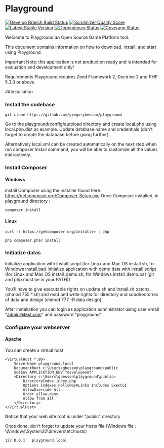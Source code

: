 Playground 
==========

[![Develop Branch Build Status](https://secure.travis-ci.org/gregorybesson/playground.png?branch=develop)](http://travis-ci.org/gregorybesson/playground)
[![Scrutinizer Quality Score](https://scrutinizer-ci.com/g/gregorybesson/playground/badges/quality-score.png?s=24a7dd37f55203ba1b7248714440d22c9c787bd5)](https://scrutinizer-ci.com/g/gregorybesson/playground/)
[![Latest Stable Version](https://poser.pugx.org/playground/playground/v/stable.png)](https://packagist.org/packages/playground/playground)
[![Dependency Status](https://www.versioneye.com/user/projects/528a9a8f632bac352d00013b/badge.png)](https://www.versioneye.com/user/projects/528a9a8f632bac352d00013b)
[![Coverage Status](https://coveralls.io/repos/gregorybesson/playground/badge.png?branch=develop)](https://coveralls.io/r/gregorybesson/playground)

Welcome to Playground an Open Source Game Platform tool.

This document contains information on how to download, install, and start using Playground.

Important Note: this application is not production ready and is intended for evaluation and development only!

Requirements
Playground requires Zend Framework 2, Doctrine 2 and PHP 5.3.3 or above.

##Installation

### Install the codebase

    git clone https://github.com/gregorybesson/playground
 
Go to the playground/config/autoload directory and create local.php using local.php.dist as example. 
Update database name and credentials (don't forget to create the database before going further). 

Alternatively local.xml can be created automatically on the next step when run composer install command, you will be able to customize all the values interactively.

### Install Composer
#### Windows
 
install Composer using the installer found here : https://getcomposer.org/Composer-Setup.exe
Once Composer installed, in playground directory :

    composer install

#### Linux
    
    curl -s https://getcomposer.org/installer | php
 
    php composer.phar install
    
### Initialize datas
Initialize application with install script (for Linux and Mac OS install.sh, for Windows install.bat)
Initialize application with demo data with install script (for Linux and Mac OS install_demo.sh, for Windows install_demo.bat (git and php must be in your PATH))

You'll have to give executable rights on update.sh and install.sh batchs. (chmod 755 *.sh)
and read and write rights for directory and subdirectories of data and design (chmod 777 -R data design)

After installation you can login as application administrator using user email "admin@test.com" and password "playground".

### Configure your webserver
#### Apache

You can create a virtual host 

    <VirtualHost *:80>
        ServerName playground.local
        DocumentRoot c:\Users\gbesson\playground\public
        SetEnv APPLICATION_ENV "development"
        <Directory c:\Users\gbesson\playground\public>
            DirectoryIndex index.php
		    Options Indexes FollowSymLinks Includes ExecCGI
            AllowOverride All
            Order allow,deny
            Allow from all
        </Directory>
    </VirtualHost>
    
Notice that your web site root is under "public" directory

Once done, don't forget to update your hosts file (Windows file : \Windows\System32\direvers\etc\hosts)

    127.0.0.1	playground.local


